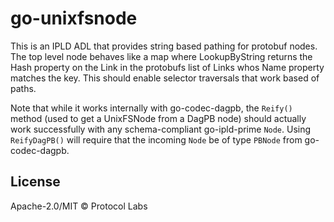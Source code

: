 # go-unixfsnode

This is an IPLD ADL that provides string based pathing for protobuf nodes. The top level node behaves like a map where LookupByString returns the Hash property on the Link in the protobufs list of Links whos Name property matches the key. This should enable selector traversals that work based of paths.

Note that while it works internally with go-codec-dagpb, the `Reify()` method (used to get a UnixFSNode from a DagPB node) should actually work successfully with any schema-compliant go-ipld-prime `Node`. Using `ReifyDagPB()` will require that the incoming `Node` be of type `PBNode` from go-codec-dagpb.

## License

Apache-2.0/MIT © Protocol Labs
